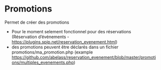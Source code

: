 Promotions
==========

Permet de créer des promotions

- Pour le moment selement fonctionnel pour des réservations (Réservation d’événements - https://plugins.spip.net/reservation_evenement.html)
- des promotions peuvent être déclarés dans un fichier promotions/ma_promotion.php (example https://github.com/abelass/reservation_evenement/blob/master/promotions/multiples_evenements.php)

